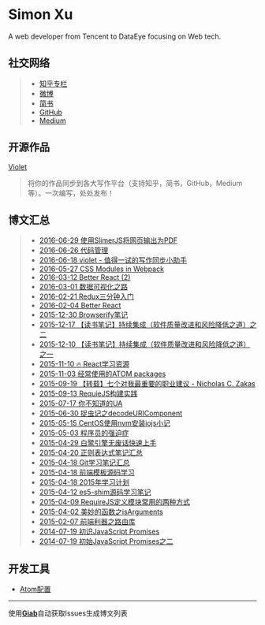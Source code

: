 # Simon Xu

A web developer from Tencent to DataEye focusing on Web tech.

## 社交网络

> * [知乎专栏](http://zhuanlan.zhihu.com/reduixs)
> * [微博](http://www.weibo.com/xugaofan/)
> * [简书](http://www.jianshu.com/users/3a1021e6c75f/latest_articles)
> * [GitHub](https://github.com/simongfxu)
> * [Medium](https://medium.com/@damngoto)

## 开源作品

[Violet](https://github.com/simongfxu/violet)

> 将你的作品同步到各大写作平台（支持知乎，简书，GitHub，Medium等）。一次编写，处处发布！

## 博文汇总

<!--giab:issue_list_start-->

> * [2016-06-29  使用SlimerJS将网页输出为PDF](https://github.com/simongfxu/simongfxu.github.com/issues/103)
> * [2016-06-26  代码管理](https://github.com/simongfxu/simongfxu.github.com/issues/102)
> * [2016-06-18  violet - 值得一试的写作同步小助手](https://github.com/simongfxu/simongfxu.github.com/issues/101)
> * [2016-05-27  CSS Modules in Webpack](https://github.com/simongfxu/simongfxu.github.com/issues/35)
> * [2016-03-12  Better React (2)](https://github.com/simongfxu/simongfxu.github.com/issues/31)
> * [2016-03-01  数据可视化之路](https://github.com/simongfxu/simongfxu.github.com/issues/30)
> * [2016-02-21  Redux三分钟入门](https://github.com/simongfxu/simongfxu.github.com/issues/29)
> * [2016-02-04  Better React](https://github.com/simongfxu/simongfxu.github.com/issues/28)
> * [2015-12-30  Browserify笔记](https://github.com/simongfxu/simongfxu.github.com/issues/27)
> * [2015-12-17  【读书笔记】持续集成（软件质量改进和风险降低之道）之二](https://github.com/simongfxu/simongfxu.github.com/issues/26)
> * [2015-12-10  【读书笔记】持续集成（软件质量改进和风险降低之道）之一](https://github.com/simongfxu/simongfxu.github.com/issues/25)
> * [2015-11-10 :fire: React学习资源](https://github.com/simongfxu/simongfxu.github.com/issues/21)
> * [2015-11-03  经常使用的ATOM packages](https://github.com/simongfxu/simongfxu.github.com/issues/20)
> * [2015-09-19  【转载】七个对我最重要的职业建议 - Nicholas C. Zakas ](https://github.com/simongfxu/simongfxu.github.com/issues/19)
> * [2015-09-13  RequieJS构建实践](https://github.com/simongfxu/simongfxu.github.com/issues/18)
> * [2015-07-17  你不知道的UA](https://github.com/simongfxu/simongfxu.github.com/issues/15)
> * [2015-06-30  捉虫记之decodeURIComponent](https://github.com/simongfxu/simongfxu.github.com/issues/14)
> * [2015-05-15  CentOS使用nvm安装iojs小记](https://github.com/simongfxu/simongfxu.github.com/issues/13)
> * [2015-05-03  程序员的强迫症](https://github.com/simongfxu/simongfxu.github.com/issues/12)
> * [2015-04-29  白鹭引擎无废话快速上手](https://github.com/simongfxu/simongfxu.github.com/issues/11)
> * [2015-04-20  正则表达式笔记汇总](https://github.com/simongfxu/simongfxu.github.com/issues/10)
> * [2015-04-18  Git学习笔记汇总](https://github.com/simongfxu/simongfxu.github.com/issues/9)
> * [2015-04-18  前端模板源码学习](https://github.com/simongfxu/simongfxu.github.com/issues/8)
> * [2015-04-18  2015年学习计划](https://github.com/simongfxu/simongfxu.github.com/issues/7)
> * [2015-04-12  es5-shim源码学习笔记](https://github.com/simongfxu/simongfxu.github.com/issues/6)
> * [2015-04-09  RequireJS定义模块常用的两种方式](https://github.com/simongfxu/simongfxu.github.com/issues/5)
> * [2015-04-02  美妙的函数之isArguments](https://github.com/simongfxu/simongfxu.github.com/issues/4)
> * [2015-02-07  前端利器之路由库](https://github.com/simongfxu/simongfxu.github.com/issues/3)
> * [2014-07-19  初识JavaScript Promises](https://github.com/simongfxu/simongfxu.github.com/issues/2)
> * [2014-07-19  初始JavaScript Promises之二](https://github.com/simongfxu/simongfxu.github.com/issues/1)

<!--giab:issue_list_end-->

## 开发工具

- [Atom配置](https://github.com/simongfxu/simongfxu.github.com/tree/master/atom)

--------
使用[**Giab**](https://github.com/simongfxu/giab)自动获取Issues生成博文列表
